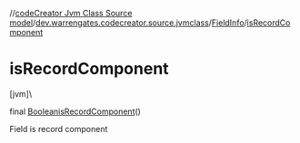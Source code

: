 //[codeCreator Jvm Class Source model](../../../index.md)/[dev.warrengates.codecreator.source.jvmclass](../index.md)/[FieldInfo](index.md)/[isRecordComponent](is-record-component.md)

# isRecordComponent

[jvm]\

final [Boolean](https://docs.oracle.com/javase/8/docs/api/java/lang/Boolean.html)[isRecordComponent](is-record-component.md)()

Field is record component
